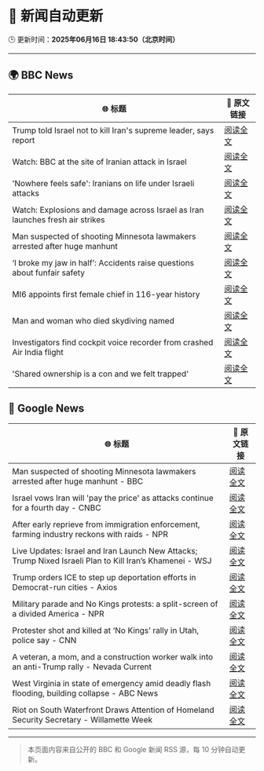 # 🧠 新闻自动更新

🕒 更新时间：**2025年06月16日 18:43:50（北京时间）**

---

## 🌍 BBC News

| 🌐 标题 | 🔗 原文链接 |
|--------|-------------|
| Trump told Israel not to kill Iran's supreme leader, says report | [阅读全文](https://www.bbc.com/news/articles/ckg7gl4zegyo) |
| Watch: BBC at the site of Iranian attack in Israel | [阅读全文](https://www.bbc.com/news/videos/cvgdg2mep42o) |
| 'Nowhere feels safe': Iranians on life under Israeli attacks | [阅读全文](https://www.bbc.com/news/articles/c8xgxdr01wro) |
| Watch: Explosions and damage across Israel as Iran launches fresh air strikes | [阅读全文](https://www.bbc.com/news/videos/cre9e4y2n17o) |
| Man suspected of shooting Minnesota lawmakers arrested after huge manhunt | [阅读全文](https://www.bbc.com/news/articles/cg5v5l4eylyo) |
| ‘I broke my jaw in half’: Accidents raise questions about funfair safety | [阅读全文](https://www.bbc.com/news/articles/cg5vjn604qqo) |
| MI6 appoints first female chief in 116-year history | [阅读全文](https://www.bbc.com/news/articles/czxyx04dv1wo) |
| Man and woman who died skydiving named | [阅读全文](https://www.bbc.com/news/articles/cy4e4jmzep4o) |
| Investigators find cockpit voice recorder from crashed Air India flight | [阅读全文](https://www.bbc.com/news/articles/ce818jlz5mlo) |
| 'Shared ownership is a con and we felt trapped' | [阅读全文](https://www.bbc.com/news/articles/clyz8m8jj4mo) |

## 📰 Google News

| 🌐 标题 | 🔗 原文链接 |
|--------|-------------|
| Man suspected of shooting Minnesota lawmakers arrested after huge manhunt - BBC | [阅读全文](https://news.google.com/rss/articles/CBMiWkFVX3lxTE9PVEhuSnF1OXBraUZFMFE3M0pnWHhqZkFOaUl1LUhqc28tUnBxRl9nUWNjR2JKZko1YUloM1hWWFhsV3BiUXplSXBIaW9Cc3ZLcjJXSk8zclM0Z9IBX0FVX3lxTE1nUDRwaS1wNzFuMGI5UjItaS1WZUZEVnQ5S2ZOTlJnWEpRbWthZjU3RW9mSDR2SGtFc2FVamJ5cGVqdV9zNktZaW0zRFpOMGlBRFQzODdXRGRNMVdzUFZn?oc=5) |
| Israel vows Iran will 'pay the price' as attacks continue for a fourth day - CNBC | [阅读全文](https://news.google.com/rss/articles/CBMirgFBVV95cUxOT0FkNkMxZnVJUHJrYnh5dlRLQzdCd3B6TFJxVU4yWnc2QXQ5Z3Q4dUx1aWN1Sk45Z2lBb0oyX09LQkRCRmEtLWhNM3pVT0FRQUhZQmNCMTBUcmh1T3N2OGdDejBzOXlZMWZNY0F5a1BacFU1dG44UWtyV0NYRF9TTEFzVUlPUEhQV3dtTm55WFBmbndPSlJyTXdPWTJxOWlma2VTdlB1YkRDTjBRaWc?oc=5) |
| After early reprieve from immigration enforcement, farming industry reckons with raids - NPR | [阅读全文](https://news.google.com/rss/articles/CBMipwFBVV95cUxNOTl5RXRIdmktODc5VXRGSlRCZHNIN2Yxam5IM2NXM3AzWDFkVThMV2lvdlFyb0RYaTBEY1FmeVROcUlNZjF0d3R4bG5Yb3VwY0FKVzdpMXFuNHRjMnZMdDUtTUdIenl6MFJ0YzBsZ0dXUktLZjM3Vk40SG1kaG41aG45S3R6QzM0T1J2N1NXLS05S0piNkZNSldzM09MT29hNVRLbkJLVQ?oc=5) |
| Live Updates: Israel and Iran Launch New Attacks; Trump Nixed Israeli Plan to Kill Iran’s Khamenei - WSJ | [阅读全文](https://news.google.com/rss/articles/CBMiZ0FVX3lxTE1ncGRNQlB3YVlYMUl5MFhWVncyeVpmS1dSYVNqcUNoUHNtSkhDWF9oWTBFaDBqMlJSQjUyTms4MGlKQnpnYXVlazFTeFpveVZDX2JDTEd4RXRBMzVyOVBTM1p2dXRSOWc?oc=5) |
| Trump orders ICE to step up deportation efforts in Democrat-run cities - Axios | [阅读全文](https://news.google.com/rss/articles/CBMigwFBVV95cUxQNHhjNllOQk1abG4wRWhzcnNpUWoyVm9wTTR2cGV5bWdYbFJEeUp1cEp6aWZjVnRLNHJlallUaDhTZC1ZZHZWWUkwY2gwNDJKMnFjd1UxQ0ZLRG9DVWZCMlBsU3pyNV81dHJ5Rl93T201TEY3eXpyZ0taci1pNE5wZ0NXUQ?oc=5) |
| Military parade and No Kings protests: a split-screen of a divided America - NPR | [阅读全文](https://news.google.com/rss/articles/CBMitgFBVV95cUxNUkJMcWUxOXN4WkQ1azVRQ3B0dHo4LU5VN3NBRE5HQUl2blZncUM5emQ0Z0YtQ2xJdHgzaHhMZDFPMXJ6ZUlxNG9naWpuSUt5UWVsM0UwWm1OajdxbVZ1LTVFMTNjZzB4NHdRMHBXY2pqdlVvb0FoY3NfWTNVNVhiMnpDTGQ3ZWluRzlzZnREVWhRVjk0dnFkc0pqVi1OcmlRcHVwVmwyUmtIUVRwQXVJSTNqeWtXZw?oc=5) |
| Protester shot and killed at ‘No Kings’ rally in Utah, police say - CNN | [阅读全文](https://news.google.com/rss/articles/CBMif0FVX3lxTE9jRS1MaExvdlFWenRFdGpON1ZZdk90MXM2WWxvWlZuZjV0TFdWZDFpRUZsUVhQTndpTjg5eEVSQ3NINmlJWlZDdGlfZ0NvOEdyQkl3dVRNaUo1MXZ4YkoxRGJJRlk1QVJFYjJmLTR2WEN0OEszS1F3WmZIWFJzbzDSAYQBQVVfeXFMT3NmaDFyc0tXX1J2Zndjb1V1MjhvMllwR2hYZGt0bWhZdWwwZHlyNnNraWdhWlFNNEE5UkhHVFpqYlBYZU9zVGY2Zlh6SEJ3SmdwTUtWd2MzSmppNWlmWEVSalYzUm9PbDBVLUtPdERWZEViencwWTg4eTE2XzRTTXBTX29W?oc=5) |
| A veteran, a mom, and a construction worker walk into an anti-Trump rally - Nevada Current | [阅读全文](https://news.google.com/rss/articles/CBMirgFBVV95cUxNRFhKQ1Z4Sjc4U0tRT21wVVllTXJ2b1hoUm95ZkRGam9GV0d5XzhPbGlQQzBGbFBKZTh5MFE5VmlyMXFXcjNkME5aX2JlYkd0TVhOa2MyUEtWUk1ERHJSc0Z1VF9CenprSUVicldXSkpjdEFkaUcyT3BIdm43XzZWeEtXdU9WMVBVN2piWEM5Z3hFc2VNNW41aVRzTDdqNjRzVW5fd09zdThWY3dJWFE?oc=5) |
| West Virginia in state of emergency amid deadly flash flooding, building collapse - ABC News | [阅读全文](https://news.google.com/rss/articles/CBMiowFBVV95cUxOUW5reXV2MENvSzNFeElMMU05NkRxbkFlejhHWmQ1RzVfRXgzV3U1Y1ZqeWp0RHNuYlk5cWFqOXJmZzMyMS1YTUkzWHF3RnpEOG8tMklkMGYxU0RxMFd3OUtHeXVDSVZnZWRpUzlTSjVvSzh4Ynk4R1UxZmQ4T05qZXByMjJmbk9FeTVHTHBqeV96dm1FZHVJS2tYUzRSTjdKeEt30gGoAUFVX3lxTE5HUmJBR05JeGhaaHkyU2haVVBiRFptcWdnY2U1eGh5UGlpYV80bnRZdzRjNTdCN1pyRWpWdGFtdHUzVVNPb0JaMHRfOE5ubGRFdm5Vd21kMGYzam9fMjBTYjl6QUtVNUNfWDJnU0tWSmJjcnFrdzFINGdheFUzS2xQMnVoVndUd204WGZfeW1SMl9zemZudkdvU3JpMUlmM2FWRG9NbklZYw?oc=5) |
| Riot on South Waterfront Draws Attention of Homeland Security Secretary - Willamette Week | [阅读全文](https://news.google.com/rss/articles/CBMiuAFBVV95cUxPSi1lc19Oa1VWVnM3Q2NWSnBkb3pQVjJmYk1vUUdRcWNweDZkeTJYai1CRWNTNjQyMWpRODM1a0llZDJxS3NLZWNOaU11M0lPRnpxaTVvWmpLM2RpVTN1ekVrM3hjTFJhN0hvUHpGY3QteFZ3X01uVlVSVHFFclAzSUl4bElJSk11MWR4V1Z1dFBIX1NlM2tzbGIwRC1ZMmozRWtHbjZ2SG1sdmFBcy1tQUl4anVCRHBq?oc=5) |

---
> 本页面内容来自公开的 BBC 和 Google 新闻 RSS 源，每 10 分钟自动更新。